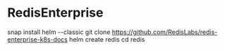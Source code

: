 # RedisEnterprise
snap install helm --classic
git clone https://github.com/RedisLabs/redis-enterprise-k8s-docs
helm create redis
cd redis
